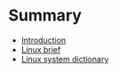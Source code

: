 # Summary

* [Introduction](README.md)
* [Linux brief](linux-brief.md)
* [Linux system dictionary](linux-system-dictionary.md)

